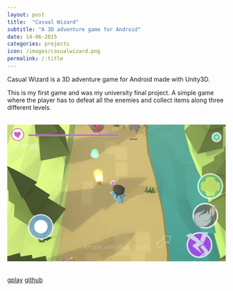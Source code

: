 ```yaml
---
layout: post
title:  "Casual Wizard"
subtitle: "A 3D adventure game for Android"
date: 14-06-2015
categories: projects
icon: /images/casualwizard.png
permalink: /:title
---
```


Casual Wizard is a 3D adventure game for Android made with Unity3D.

This is my first game and was my university final project. A simple game where the player has to
defeat all the enemies and collect items along three different levels.

<br>
<div class="row">
    <div class="col l8 offset-l2 m8 offset-m2 s12">
        <img class="responsive-img materialboxed"  src="/images/casualwizardss.png">
    </div>
</div>
<br>

<a class="waves-effect waves-light btn postbuttoncolor" href="https://play.google.com/store/apps/details?id=com.krovs.casualwizard"><i class="fa fa-android"> </i> gplay</a>
<a class="waves-effect waves-light btn postbuttoncolor" href="https://github.com/krovs/casual-wizard"><i class="fa fa-github"> </i> github</a>
